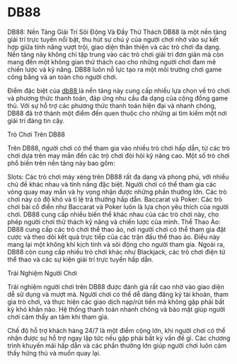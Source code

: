 # DB88
DB88: Nền Tảng Giải Trí Sôi Động Và Đầy Thử Thách
DB88 là một nền tảng giải trí trực tuyến nổi bật, thu hút sự chú ý của người chơi nhờ vào sự kết hợp giữa tính năng vượt trội, giao diện thân thiện và các trò chơi đa dạng. Nền tảng này không chỉ tập trung vào các trò chơi giải trí đơn giản mà còn mang đến một không gian thử thách cao cho những người chơi đam mê chiến lược và kỹ năng. DB88 luôn nỗ lực tạo ra một môi trường chơi game công bằng và an toàn cho người chơi.

Điểm đặc biệt của <a href="https://db88.online"> db88 </a>  là nền tảng này cung cấp nhiều lựa chọn về trò chơi và phương thức thanh toán, đáp ứng nhu cầu đa dạng của cộng đồng game thủ. Với sự hỗ trợ các phương thức thanh toán hiện đại và nhanh chóng, DB88 đã trở thành một điểm đến quen thuộc cho những ai tìm kiếm một nơi giải trí đáng tin cậy.

Trò Chơi Trên DB88

Trên DB88, người chơi có thể tham gia vào nhiều trò chơi hấp dẫn, từ các trò chơi dựa trên may mắn đến các trò chơi đòi hỏi kỹ năng cao. Một số trò chơi phổ biến trên nền tảng này bao gồm:

Slots: Các trò chơi máy xèng trên DB88 rất đa dạng và phong phú, với nhiều chủ đề khác nhau và tính năng đặc biệt. Người chơi có thể tham gia các vòng quay may mắn và hy vọng nhận được những phần thưởng lớn. Các trò chơi này có độ khó và tỉ lệ trả thưởng hấp dẫn.
Baccarat và Poker: Các trò chơi bài cổ điển như Baccarat và Poker luôn là lựa chọn yêu thích của người chơi. DB88 cung cấp nhiều biến thể khác nhau của các trò chơi này, cho phép người chơi thử thách kỹ năng và chiến lược của mình.
Thể Thao Ảo: DB88 cung cấp các trò chơi thể thao ảo, nơi người chơi có thể tham gia đặt cược và theo dõi kết quả trực tiếp của các trận đấu thể thao ảo. Điều này mang lại một không khí kịch tính và sôi động cho người tham gia.
Ngoài ra, DB88 còn cung cấp nhiều trò chơi khác như Blackjack, các trò chơi điện tử thể thao và các sự kiện giải trí trực tuyến hấp dẫn.

Trải Nghiệm Người Chơi

Trải nghiệm người chơi trên DB88 được đánh giá rất cao nhờ vào giao diện dễ sử dụng và mượt mà. Người chơi có thể dễ dàng đăng ký tài khoản, tham gia trò chơi, và thực hiện các giao dịch nạp/rút tiền mà không gặp phải bất kỳ khó khăn nào. Hệ thống thanh toán nhanh chóng và bảo mật giúp người chơi cảm thấy an tâm khi tham gia.

Chế độ hỗ trợ khách hàng 24/7 là một điểm cộng lớn, khi người chơi có thể nhận được sự hỗ trợ ngay lập tức nếu gặp phải bất kỳ vấn đề gì. Các chương trình khuyến mãi hấp dẫn và các phần thưởng lớn giúp người chơi luôn cảm thấy hứng thú và muốn quay lại.
